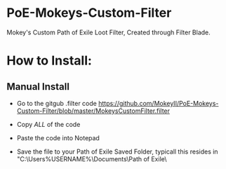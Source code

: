 # PoE-Mokeys-Custom-Filter
Mokey's Custom Path of Exile Loot Filter, Created through Filter Blade.


<h1>How to Install:</h1>

<h2>Manual Install</h2>

* Go to the gitgub .filter code https://github.com/MokeyII/PoE-Mokeys-Custom-Filter/blob/master/MokeysCustomFilter.filter

* Copy _ALL_ of the code

* Paste the code into Notepad

* Save the file to your Path of Exile Saved Folder, typicall this resides in "C:\Users\%USERNAME%\Documents\Path of Exile\


  
